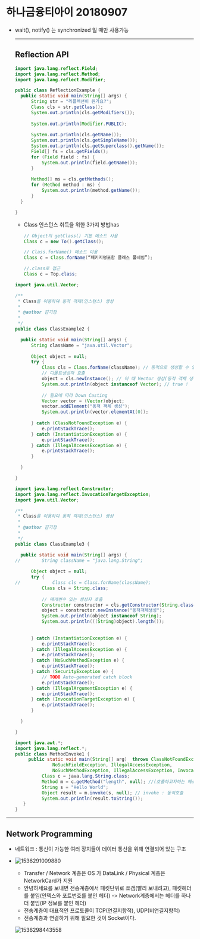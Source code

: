 # 하나금융티아이 20180907

- wait(), notify() 는 synchronized 일 때만 사용가능

  -------------------

  ## Reflection API

  ``` java
  import java.lang.reflect.Field;
  import java.lang.reflect.Method;
  import java.lang.reflect.Modifier;
  
  public class ReflectionExample {
  	public static void main(String[] args) {
  		String str = "리플렉션이 뭔가요?";
  		Class cls = str.getClass();
  		System.out.println(cls.getModifiers());
  		
  		System.out.println(Modifier.PUBLIC);
  		
  		System.out.println(cls.getName());
  		System.out.println(cls.getSimpleName());
  		System.out.println(cls.getSuperclass().getName());
  		Field[] fs = cls.getFields();
  		for (Field field : fs) {
  			System.out.println(field.getName());
  		}
  		
  		Method[] ms = cls.getMethods();
  		for (Method method : ms) {
  			System.out.println(method.getName());
  		}
  	}
  
  }
  ```

  - Class 인스턴스 취득을 위한 3가지 방법has

    ``` java
    // Object의 getClass() 기본 메소드 사용
    Class c = new To().getClass();
    
    // Class.forName() 메소드 이용
    Class c = Class.forName(“패키지명포함 클래스 풀네임”);
    
    //.class로 접근
    Class c = Top.class;
    ```

    

  ``` java
  import java.util.Vector;
  
  /**
   * Class를 이용하여 동적 객체(인스턴스) 생성
   * 
   * @author 김기정
   *
   */
  public class ClassExample2 {
  
  	public static void main(String[] args) {
  		String className = "java.util.Vector";
  		
  		Object object = null;		
  		try {
  			Class cls = Class.forName(className); // 동적으로 생성할 수 있는 방법 (new는 동적생성이 안됨)
  			// 디폴트생성자 호출
  			object = cls.newInstance(); // 이 때 Vector 생성(동적 객체 생성)
  			System.out.println(object instanceof Vector); // true !
  			
  			// 필요에 따라 Down Casting
  			Vector vector = (Vector)object;
  			vector.addElement("동적 객체 생성");
  			System.out.println(vector.elementAt(0));
  			
  		} catch (ClassNotFoundException e) {
  			e.printStackTrace();
  		} catch (InstantiationException e) {
  			e.printStackTrace();
  		} catch (IllegalAccessException e) {
  			e.printStackTrace();
  		}
  
  	}
  
  }
  ```

  ``` java
  import java.lang.reflect.Constructor;
  import java.lang.reflect.InvocationTargetException;
  import java.util.Vector;
  
  /**
   * Class를 이용하여 동적 객체(인스턴스) 생성
   * 
   * @author 김기정
   *
   */
  public class ClassExample3 {
  
  	public static void main(String[] args) {
  //		String className = "java.lang.String";
  		
  		Object object = null;		
  		try {
  //			Class cls = Class.forName(className);
  			Class cls = String.class;
  			
  			// 매개변수 있는 생성자 호출
  			Constructor constructor = cls.getConstructor(String.class); // 매개변수 있는 형태의 생성자를 호출하고 싶을 때
  			object = constructor.newInstance("동적객체생성");
  			System.out.println(object instanceof String);
  			System.out.println(((String)object).length());
  			
  			
  		} catch (InstantiationException e) {
  			e.printStackTrace();
  		} catch (IllegalAccessException e) {
  			e.printStackTrace();
  		} catch (NoSuchMethodException e) {
  			e.printStackTrace();
  		} catch (SecurityException e) {
  			// TODO Auto-generated catch block
  			e.printStackTrace();
  		} catch (IllegalArgumentException e) {
  			e.printStackTrace();
  		} catch (InvocationTargetException e) {
  			e.printStackTrace();
  		}
  
  	}
  
  }
  ```

  ``` java
  import java.awt.*;
  import java.lang.reflect.*;
  public class MethodInvoke1 {
       public static void main(String[] arg)  throws ClassNotFoundException,  
                NoSuchFieldException, IllegalAccessException,
                NoSuchMethodException, IllegalAccessException, InvocationTargetException {
            Class c = java.lang.String.class;
            Method m = c.getMethod("length", null); //(호출하고자하는 메소드, 매개변수)
            String s = "Hello World";
            Object result = m.invoke(s, null); // invoke : 동적호출
            System.out.println(result.toString());
     }
  }
  
  ```

  

------------------------------

## Network Programming

- 네트워크 : 통신이 가능한 여러 장치들이 데이터 통신을 위해 연결되어 있는 구조

- ![1536291009880](C:\Users\kosta\AppData\Local\Temp\1536291009880.png)

  - Transfer / Network 계층은 OS 가 DataLink / Physical 계층은 NetworkCard가 지원
  - 안녕하세요를 보내면 전송계층에서 패킷단위로 쪼갬(빨리 보내려고), 패킷헤더를 붙임(인덱스와 포트번호를 붙인 헤더)  -> Network계층에서는 헤더를 하나 더 붙임(IP 정보를 붙인 헤더)
  - 전송계층이 대표적인 프로토콜이 TCP(연결지향적), UDP(비연결지향적)
  - 전송계층과 연결하기 위해 필요한 것이 Socket이다.

  ![1536298443558](C:\Users\kosta\AppData\Local\Temp\1536298443558.png)

  

